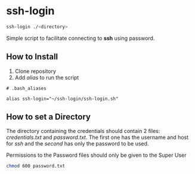 # ssh-login

```sh
ssh-login ./<directory>
```

Simple script to facilitate connecting to **ssh** using password.

## How to Install

1. Clone repository
2. Add *alias* to run the script

```dotfile
# .bash_aliases

alias ssh-login="~/ssh-login/ssh-login.sh"
```

## How to set a Directory

The directory containing the credentials should contain 2 files:
*credentials.txt* and *password.txt*. The first one has the username and host
for *ssh* and the *second* has only the password to be used.

Permissions to the Password files should only be given to the Super User

```sh
chmod 600 password.txt
```
